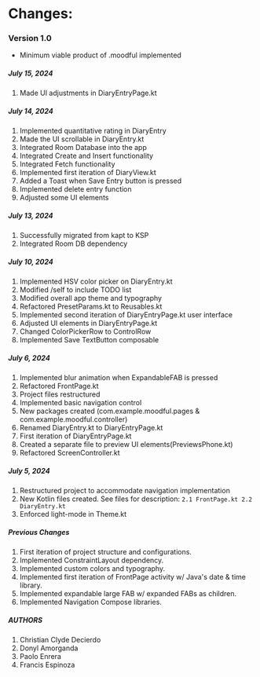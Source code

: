 # Changes:
### Version 1.0
* Minimum viable product of .moodful implemented

##### July 15, 2024
1. Made UI adjustments in DiaryEntryPage.kt

##### July 14, 2024
1. Implemented quantitative rating in DiaryEntry
2. Made the UI scrollable in DiaryEntry.kt
3. Integrated Room Database into the app
4. Integrated Create and Insert functionality 
5. Integrated Fetch functionality
6. Implemented first iteration of DiaryView.kt
7. Added a Toast when Save Entry button is pressed
8. Implemented delete entry function
9. Adjusted some UI elements

##### July 13, 2024
1. Successfully migrated from kapt to KSP
2. Integrated Room DB dependency

##### July 10, 2024
1. Implemented HSV color picker on DiaryEntry.kt
2. Modified /self to include TODO list
3. Modified overall app theme and typography
4. Refactored PresetParams.kt to Reusables.kt
5. Implemented second iteration of DiaryEntryPage.kt user interface
6. Adjusted UI elements in DiaryEntryPage.kt
7. Changed ColorPickerRow to ControlRow
8. Implemented Save TextButton composable


##### July 6, 2024

1. Implemented blur animation when ExpandableFAB is pressed
2. Refactored FrontPage.kt
3. Project files restructured
4. Implemented basic navigation control
5. New packages created (com.example.moodful.pages & com.example.moodful.controller)
6. Renamed DiaryEntry.kt to DiaryEntryPage.kt
7. First iteration of DiaryEntryPage.kt
8. Created a separate file to preview UI elements(PreviewsPhone.kt)
9. Refactored ScreenController.kt

##### July 5, 2024

1. Restructured project to accommodate navigation implementation
2. New Kotlin files created. See files for description:
   `2.1 FrontPage.kt
   2.2 DiaryEntry.kt`
3. Enforced light-mode in Theme.kt

##### Previous Changes

1. First iteration of project structure and configurations.
2. Implemented ConstraintLayout dependency.
3. Implemented custom colors and typography.
4. Implemented first iteration of FrontPage activity w/ Java's date & time library.
5. Implemented expandable large FAB w/ expanded FABs as children.
6. Implemented Navigation Compose libraries.

##### AUTHORS
1. Christian Clyde Decierdo
2. Donyl Amorganda
3. Paolo Enrera
4. Francis Espinoza
